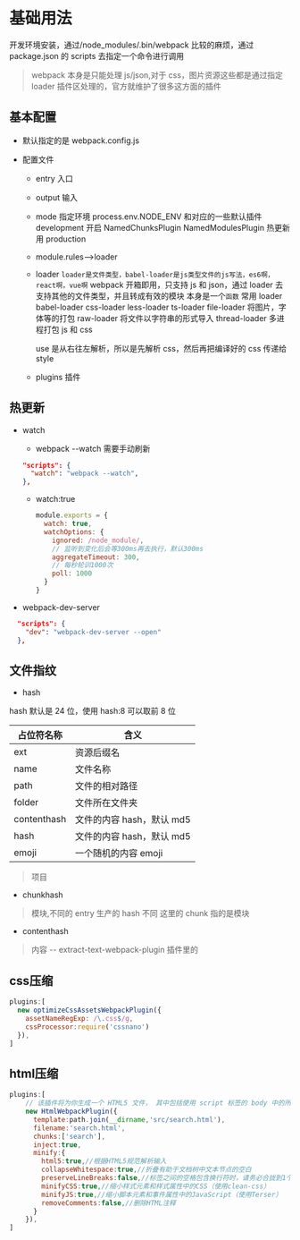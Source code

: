 
# 基础用法

开发环境安装，通过/node_modules/.bin/webpack 比较的麻烦，通过 package.json 的 scripts 去指定一个命令进行调用

> webpack 本身是只能处理 js/json,对于 css，图片资源这些都是通过指定 loader 插件区处理的，官方就维护了很多这方面的插件


## 基本配置
  - 默认指定的是 webpack.config.js
  - 配置文件

    - entry 入口
    - output 输入
    - mode
      指定环境 process.env.NODE_ENV 和对应的一些默认插件
      development 开启 NamedChunksPlugin NamedModulesPlugin 热更新用
      production
    - module.rules-->loader
    - loader
      `loader是文件类型，babel-loader是js类型文件的js写法，es6啊，react啊，vue啊`
      webpack 开箱即用，只支持 js 和 json，通过 loader 去支持其他的文件类型，并且转成有效的模块
      本身是一个`函数`
      常用 loader
      babel-loader
      css-loader
      less-loader
      ts-loader
      file-loader 将图片，字体等的打包
      raw-loader 将文件以字符串的形式导入
      thread-loader 多进程打包 js 和 css

      use 是从右往左解析，所以是先解析 css，然后再把编译好的 css 传递给 style

    - plugins 插件

## 热更新

- watch

  - webpack --watch 需要手动刷新

  ```json
  "scripts": {
    "watch": "webpack --watch",
  },
  ```

  - watch:true
    ```js
    module.exports = {
      watch: true,
      watchOptions: {
        ignored: /node_module/,
        // 监听到变化后会等300ms再去执行，默认300ms
        aggregateTimeout: 300,
        // 每秒轮训1000次
        poll: 1000
      }
    }
    ```

- webpack-dev-server

```json
  "scripts": {
    "dev": "webpack-dev-server --open"
  },
```


## 文件指纹

- hash

hash 默认是 24 位，使用 hash:8 可以取前 8 位

  | 占位符名称  | 含义                      |
  | ----------- | ------------------------- |
  | ext         | 资源后缀名                |
  | name        | 文件名称                  |
  | path        | 文件的相对路径            |
  | folder      | 文件所在文件夹            |
  | contenthash | 文件的内容 hash，默认 md5 |
  | hash        | 文件的内容 hash，默认 md5 |
  | emoji       | 一个随机的内容 emoji      |

> 项目

- chunkhash

> 模块,不同的 entry 生产的 hash 不同 这里的 chunk 指的是模块

- contenthash

> 内容 -- extract-text-webpack-plugin 插件里的

## css压缩

```js
plugins:[
  new optimizeCssAssetsWebpackPlugin({
    assetNameRegExp: /\.css$/g,
    cssProcessor:require('cssnano')
  }),
]
```

## html压缩

```js
plugins:[
    // 该插件将为你生成一个 HTML5 文件， 其中包括使用 script 标签的 body 中的所有 webpack 包。
    new HtmlWebpackPlugin({
      template:path.join(__dirname,'src/search.html'),
      filename:'search.html',
      chunks:['search'],
      inject:true,
      minify:{
        html5:true,//根据HTML5规范解析输入
        collapseWhitespace:true,//折叠有助于文档树中文本节点的空白
        preserveLineBreaks:false,//标签之间的空格包含换行符时，请务必合拢到1个换行符（永远不要将其完全删除）。必须与collapseWhitespace=true
        minifyCSS:true,//缩小样式元素和样式属性中的CSS（使用clean-css）
        minifyJS:true,//缩小脚本元素和事件属性中的JavaScript（使用Terser）	
        removeComments:false,//删除HTML注释
      }
    }),
]
```

